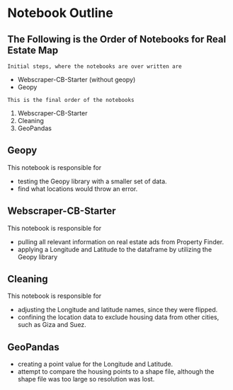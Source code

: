 # Notebook Outline

## The Following is the Order of Notebooks for Real Estate Map
`Initial steps, where the notebooks are over written are`
- Webscraper-CB-Starter (without geopy)
- Geopy 

`This is the final order of the notebooks`
1. Webscraper-CB-Starter
2. Cleaning
4. GeoPandas

## Geopy
This notebook is responsible for 
- testing the Geopy library with a smaller set of data.
- find what locations would throw an error.

## Webscraper-CB-Starter
This notebook is responsible for 
- pulling all relevant information on real estate ads from Property Finder.
- applying a Longitude and Latitude to the dataframe by utilizing the Geopy library

## Cleaning
This notebook is responsible for 
- adjusting the Longitude and latitude names, since they were flipped. 
- confining the location data to exclude housing data from other cities, such as Giza and Suez. 

## GeoPandas
- creating a point value for the Longitude and Latitude.
- attempt to compare the housing points to a shape file, although the shape file was too large so resolution was lost.
